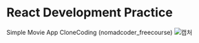 # React Development Practice
Simple Movie App CloneCoding (nomadcoder_freecourse)
![캡처](https://user-images.githubusercontent.com/21987690/90375796-67e2bc80-e0b0-11ea-8fdb-874a7a466f75.JPG)
